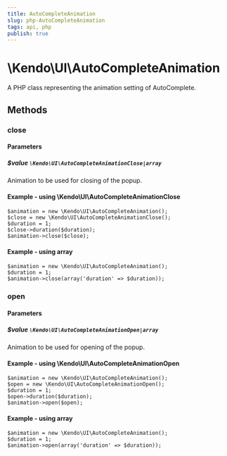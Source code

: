 ```yaml
---
title: AutoCompleteAnimation
slug: php-AutoCompleteAnimation
tags: api, php
publish: true
---
```


# \Kendo\UI\AutoCompleteAnimation

A PHP class representing the animation setting of AutoComplete.


## Methods

### close

#### Parameters

##### $value `\Kendo\UI\AutoCompleteAnimationClose|array`

Animation to be used for closing of the popup.


#### Example - using \Kendo\UI\AutoCompleteAnimationClose

    $animation = new \Kendo\UI\AutoCompleteAnimation();
    $close = new \Kendo\UI\AutoCompleteAnimationClose();
    $duration = 1;
    $close->duration($duration);
    $animation->close($close);

#### Example - using array

    $animation = new \Kendo\UI\AutoCompleteAnimation();
    $duration = 1;
    $animation->close(array('duration' => $duration));

### open

#### Parameters

##### $value `\Kendo\UI\AutoCompleteAnimationOpen|array`

Animation to be used for opening of the popup.


#### Example - using \Kendo\UI\AutoCompleteAnimationOpen

    $animation = new \Kendo\UI\AutoCompleteAnimation();
    $open = new \Kendo\UI\AutoCompleteAnimationOpen();
    $duration = 1;
    $open->duration($duration);
    $animation->open($open);

#### Example - using array

    $animation = new \Kendo\UI\AutoCompleteAnimation();
    $duration = 1;
    $animation->open(array('duration' => $duration));

